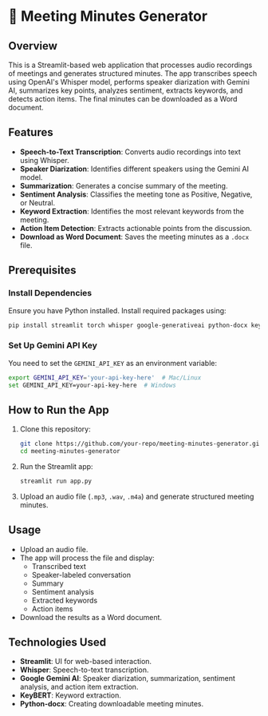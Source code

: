 # 📜 Meeting Minutes Generator

## Overview
This is a Streamlit-based web application that processes audio recordings of meetings and generates structured minutes. The app transcribes speech using OpenAI's Whisper model, performs speaker diarization with Gemini AI, summarizes key points, analyzes sentiment, extracts keywords, and detects action items. The final minutes can be downloaded as a Word document.

## Features
- **Speech-to-Text Transcription**: Converts audio recordings into text using Whisper.
- **Speaker Diarization**: Identifies different speakers using the Gemini AI model.
- **Summarization**: Generates a concise summary of the meeting.
- **Sentiment Analysis**: Classifies the meeting tone as Positive, Negative, or Neutral.
- **Keyword Extraction**: Identifies the most relevant keywords from the meeting.
- **Action Item Detection**: Extracts actionable points from the discussion.
- **Download as Word Document**: Saves the meeting minutes as a `.docx` file.

## Prerequisites
### Install Dependencies
Ensure you have Python installed. Install required packages using:
```sh
pip install streamlit torch whisper google-generativeai python-docx keybert
```

### Set Up Gemini API Key
You need to set the `GEMINI_API_KEY` as an environment variable:
```sh
export GEMINI_API_KEY='your-api-key-here'  # Mac/Linux
set GEMINI_API_KEY=your-api-key-here  # Windows
```

## How to Run the App
1. Clone this repository:
   ```sh
   git clone https://github.com/your-repo/meeting-minutes-generator.git
   cd meeting-minutes-generator
   ```
2. Run the Streamlit app:
   ```sh
   streamlit run app.py
   ```
3. Upload an audio file (`.mp3`, `.wav`, `.m4a`) and generate structured meeting minutes.

## Usage
- Upload an audio file.
- The app will process the file and display:
  - Transcribed text
  - Speaker-labeled conversation
  - Summary
  - Sentiment analysis
  - Extracted keywords
  - Action items
- Download the results as a Word document.

## Technologies Used
- **Streamlit**: UI for web-based interaction.
- **Whisper**: Speech-to-text transcription.
- **Google Gemini AI**: Speaker diarization, summarization, sentiment analysis, and action item extraction.
- **KeyBERT**: Keyword extraction.
- **Python-docx**: Creating downloadable meeting minutes.





